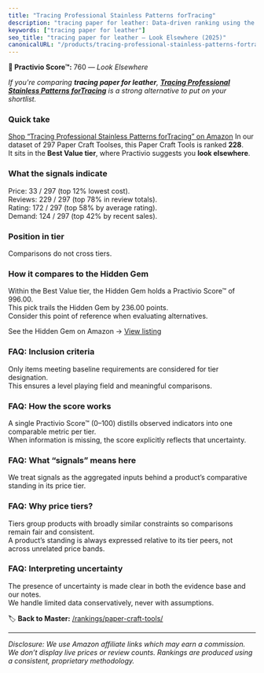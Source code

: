 ```yaml
---
title: "Tracing Professional Stainless Patterns forTracing"
description: "tracing paper for leather: Data-driven ranking using the Practivio Score™. Positioned by quality, value, demand, findability, momentum."
keywords: ["tracing paper for leather"]
seo_title: "tracing paper for leather — Look Elsewhere (2025)"
canonicalURL: "/products/tracing-professional-stainless-patterns-fortracing-B0CLV5T3NF/"
---
```


**🚫 Practivio Score™:** 760 — _Look Elsewhere_


*If you're comparing **tracing paper for leather**, **[Tracing Professional Stainless Patterns forTracing](https://www.amazon.com/dp/B0CLV5T3NF?tag=practivio-20)** is a strong alternative to put on your shortlist.*
### Quick take
[Shop “Tracing Professional Stainless Patterns forTracing” on Amazon](https://www.amazon.com/dp/B0CLV5T3NF?tag=practivio-20)
In our dataset of 297 Paper Craft Toolses, this Paper Craft Tools is ranked **228**.  
It sits in the **Best Value tier**, where Practivio suggests you **look elsewhere**.

### What the signals indicate
Price: 33 / 297 (top 12% lowest cost).  
Reviews: 229 / 297 (top 78% in review totals).  
Rating: 172 / 297 (top 58% by average rating).  
Demand: 124 / 297 (top 42% by recent sales).

### Position in tier
Comparisons do not cross tiers.

### How it compares to the Hidden Gem
Within the Best Value tier, the Hidden Gem holds a Practivio Score™ of 996.00.  
This pick trails the Hidden Gem by 236.00 points.  
Consider this point of reference when evaluating alternatives.  

See the Hidden Gem on Amazon → [View listing](https://www.amazon.com/dp/B002YIP97K?tag=practivio-20)

### FAQ: Inclusion criteria
Only items meeting baseline requirements are considered for tier designation.  
This ensures a level playing field and meaningful comparisons.

### FAQ: How the score works
A single Practivio Score™ (0–100) distills observed indicators into one comparable metric per tier.  
When information is missing, the score explicitly reflects that uncertainty.

### FAQ: What “signals” means here
We treat signals as the aggregated inputs behind a product’s comparative standing in its price tier.

### FAQ: Why price tiers?
Tiers group products with broadly similar constraints so comparisons remain fair and consistent.  
A product’s standing is always expressed relative to its tier peers, not across unrelated price bands.

### FAQ: Interpreting uncertainty
The presence of uncertainty is made clear in both the evidence base and our notes.  
We handle limited data conservatively, never with assumptions.


🏷️ **Back to Master:** [/rankings/paper-craft-tools/](/rankings/paper-craft-tools/)

---
_Disclosure: We use Amazon affiliate links which may earn a commission. We don’t display live prices or review counts. Rankings are produced using a consistent, proprietary methodology._
